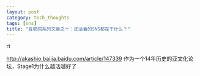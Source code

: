 ```yaml
---
layout: post
category: tech_thoughts
tags: [sns]
title: "互联网系列文章之十：还活着的SNS都在干什么？"
---
```


rt
<!--more-->

http://akashio.baijia.baidu.com/article/147339
作为一个14年历史的亚文化论坛，Stage1为什么越活越好了
